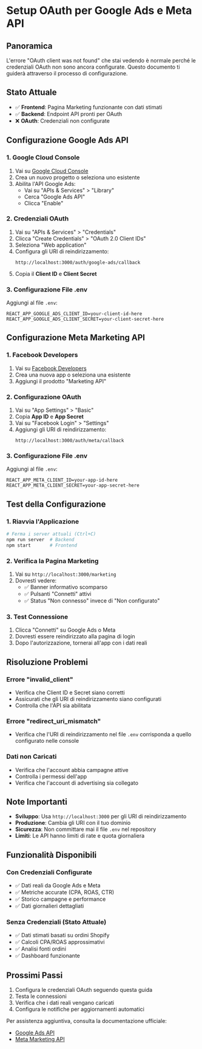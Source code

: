 # Setup OAuth per Google Ads e Meta API

## Panoramica

L'errore "OAuth client was not found" che stai vedendo è normale perché le credenziali OAuth non sono ancora configurate. Questo documento ti guiderà attraverso il processo di configurazione.

## Stato Attuale

- ✅ **Frontend**: Pagina Marketing funzionante con dati stimati
- ✅ **Backend**: Endpoint API pronti per OAuth
- ❌ **OAuth**: Credenziali non configurate

## Configurazione Google Ads API

### 1. Google Cloud Console
1. Vai su [Google Cloud Console](https://console.cloud.google.com/)
2. Crea un nuovo progetto o seleziona uno esistente
3. Abilita l'API Google Ads:
   - Vai su "APIs & Services" > "Library"
   - Cerca "Google Ads API"
   - Clicca "Enable"

### 2. Credenziali OAuth
1. Vai su "APIs & Services" > "Credentials"
2. Clicca "Create Credentials" > "OAuth 2.0 Client IDs"
3. Seleziona "Web application"
4. Configura gli URI di reindirizzamento:
   ```
   http://localhost:3000/auth/google-ads/callback
   ```
5. Copia il **Client ID** e **Client Secret**

### 3. Configurazione File .env
Aggiungi al file `.env`:
```env
REACT_APP_GOOGLE_ADS_CLIENT_ID=your-client-id-here
REACT_APP_GOOGLE_ADS_CLIENT_SECRET=your-client-secret-here
```

## Configurazione Meta Marketing API

### 1. Facebook Developers
1. Vai su [Facebook Developers](https://developers.facebook.com/)
2. Crea una nuova app o seleziona una esistente
3. Aggiungi il prodotto "Marketing API"

### 2. Configurazione OAuth
1. Vai su "App Settings" > "Basic"
2. Copia **App ID** e **App Secret**
3. Vai su "Facebook Login" > "Settings"
4. Aggiungi gli URI di reindirizzamento:
   ```
   http://localhost:3000/auth/meta/callback
   ```

### 3. Configurazione File .env
Aggiungi al file `.env`:
```env
REACT_APP_META_CLIENT_ID=your-app-id-here
REACT_APP_META_CLIENT_SECRET=your-app-secret-here
```

## Test della Configurazione

### 1. Riavvia l'Applicazione
```bash
# Ferma i server attuali (Ctrl+C)
npm run server  # Backend
npm start       # Frontend
```

### 2. Verifica la Pagina Marketing
1. Vai su `http://localhost:3000/marketing`
2. Dovresti vedere:
   - ✅ Banner informativo scomparso
   - ✅ Pulsanti "Connetti" attivi
   - ✅ Status "Non connesso" invece di "Non configurato"

### 3. Test Connessione
1. Clicca "Connetti" su Google Ads o Meta
2. Dovresti essere reindirizzato alla pagina di login
3. Dopo l'autorizzazione, tornerai all'app con i dati reali

## Risoluzione Problemi

### Errore "invalid_client"
- Verifica che Client ID e Secret siano corretti
- Assicurati che gli URI di reindirizzamento siano configurati
- Controlla che l'API sia abilitata

### Errore "redirect_uri_mismatch"
- Verifica che l'URI di reindirizzamento nel file `.env` corrisponda a quello configurato nelle console

### Dati non Caricati
- Verifica che l'account abbia campagne attive
- Controlla i permessi dell'app
- Verifica che l'account di advertising sia collegato

## Note Importanti

- **Sviluppo**: Usa `http://localhost:3000` per gli URI di reindirizzamento
- **Produzione**: Cambia gli URI con il tuo dominio
- **Sicurezza**: Non committare mai il file `.env` nel repository
- **Limiti**: Le API hanno limiti di rate e quota giornaliera

## Funzionalità Disponibili

### Con Credenziali Configurate
- ✅ Dati reali da Google Ads e Meta
- ✅ Metriche accurate (CPA, ROAS, CTR)
- ✅ Storico campagne e performance
- ✅ Dati giornalieri dettagliati

### Senza Credenziali (Stato Attuale)
- ✅ Dati stimati basati su ordini Shopify
- ✅ Calcoli CPA/ROAS approssimativi
- ✅ Analisi fonti ordini
- ✅ Dashboard funzionante

## Prossimi Passi

1. Configura le credenziali OAuth seguendo questa guida
2. Testa le connessioni
3. Verifica che i dati reali vengano caricati
4. Configura le notifiche per aggiornamenti automatici

Per assistenza aggiuntiva, consulta la documentazione ufficiale:
- [Google Ads API](https://developers.google.com/google-ads/api/docs/start)
- [Meta Marketing API](https://developers.facebook.com/docs/marketing-apis/) 